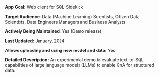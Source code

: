 **App Goal:** Web client for SQL-Sidekick

**Target Audience:** Data (Machine Learning) Scientists, Citizen Data Scientists, Data Engineers Managers and Business Analysts

**Actively Being Maintained:** Yes (Demo release)

**Last Updated:** January, 2024

**Allows uploading and using new model and data:** Yes

**Detailed Description:**
An experimental demo to evaluate text-to-SQL capabilities of large language models (LLMs) to enable QnA for structured data.
